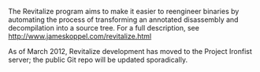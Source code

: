 The Revitalize program aims to make it easier to reengineer binaries by automating the process of transforming an annotated disassembly and decompilation into a source tree. For a full description, see http://www.jameskoppel.com/revitalize.html

As of March 2012, Revitalize development has moved to the Project Ironfist server; the public Git repo will be updated sporadically.